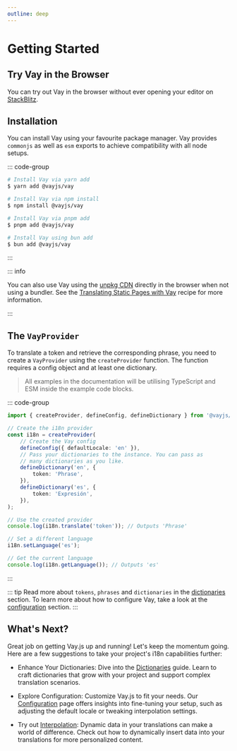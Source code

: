```yaml
---
outline: deep
---
```


<!-- @format -->

# Getting Started

## Try Vay in the Browser

You can try out Vay in the browser without ever opening your editor on [StackBlitz](https://stackblitz.com/edit/vay-js).

## Installation

You can install Vay using your favourite package manager. Vay provides `commonjs` as well as `esm` exports to achieve compatibility with all node setups.

::: code-group

```sh [yarn]
# Install Vay via yarn add
$ yarn add @vayjs/vay
```

```sh [npm]
# Install Vay via npm install
$ npm install @vayjs/vay
```

```sh [pnpm]
# Install Vay via pnpm add
$ pnpm add @vayjs/vay
```

```sh [bun ]
# Install Vay using bun add
$ bun add @vayjs/vay
```

:::

::: info

You can also use Vay using the [unpkg CDN](https://unpkg.com) directly in the browser when not using a bundler. See the [Translating Static Pages with Vay](../recipes/translating-static-pages.md) recipe for more information.

:::

## The `VayProvider`

To translate a token and retrieve the corresponding phrase, you need to create a `VayProvider` using the `createProvider` function. The function requires a config object and at least one dictionary.

> All examples in the documentation will be utilising TypeScript and ESM inside the example code blocks.

::: code-group

```ts [src/i18n.provider.ts]
import { createProvider, defineConfig, defineDictionary } from '@vayjs/vay';

// Create the i18n provider
const i18n = createProvider(
    // Create the Vay config
    defineConfig({ defaultLocale: 'en' }),
    // Pass your dictionaries to the instance. You can pass as
    // many dictionaries as you like.
    defineDictionary('en', {
        token: 'Phrase',
    }),
    defineDictionary('es', {
        token: 'Expresión',
    }),
);

// Use the created provider
console.log(i18n.translate('token')); // Outputs 'Phrase'

// Set a different language
i18n.setLanguage('es');

// Get the current language
console.log(i18n.getLanguage()); // Outputs 'es'
```

:::

::: tip
Read more about `tokens`, `phrases` and `dictionaries` in the [dictionaries](./04.dictionaries.md) section. To learn more about how to configure Vay, take a look at the [configuration](./03.configuration.md) section.
:::

## What's Next?

Great job on getting Vay.js up and running! Let's keep the momentum going. Here are a few suggestions to take your project's i18n capabilities further:

-   Enhance Your Dictionaries: Dive into the [Dictionaries](./04.dictionaries.md) guide. Learn to craft dictionaries that grow with your project and support complex translation scenarios.

-   Explore Configuration: Customize Vay.js to fit your needs. Our [Configuration](./03.configuration.md) page offers insights into fine-tuning your setup, such as adjusting the default locale or tweaking interpolation settings.

-   Try out [Interpolation](./06.interpolation.md): Dynamic data in your translations can make a world of difference. Check out how to dynamically insert data into your translations for more personalized content.
